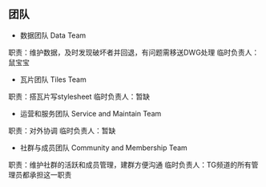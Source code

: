 ## 团队

+ 数据团队 Data Team

职责：维护数据，及时发现破坏者并回退，有问题需移送DWG处理
临时负责人：鼠宝宝

+ 瓦片团队 Tiles Team

职责：搭瓦片写stylesheet
临时负责人：暂缺

+ 运营和服务团队 Service and Maintain Team

职责：对外协调
临时负责人：暂缺

+ 社群与成员团队 Community and Membership Team

职责：维护社群的活跃和成员管理，建群方便沟通
临时负责人：TG频道的所有管理员都承担这一职责